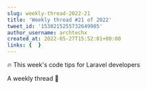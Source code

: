 ```yaml
---
slug: weekly-thread-2022-21
title: 'Weekly thread #21 of 2022'
tweet_id: '1530215255732649985'
author_username: archtechx
created_at: 2022-05-27T15:52:01+00:00
links: {  }
---
```

🔥 This week's code tips for Laravel developers

A weekly thread 🧵